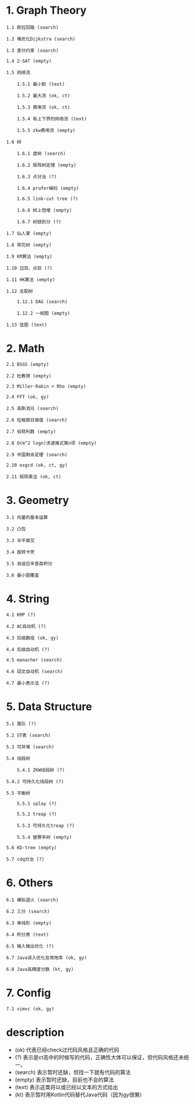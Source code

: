 # 1. Graph Theory #

    1.1 欧拉回路 (search)

    1.2 堆优化Dijkstra (search)

    1.3 差分约束 (search)

    1.4 2-SAT (empty)

    1.5 网络流

        1.5.1 最小割 (text)

        1.5.2 最大流 (ok, ct)

        1.5.3 费用流 (ok, ct)

        1.5.4 有上下界的网络流 (text)

        1.5.5 zkw费用流 (empty)

    1.6 树

        1.6.1 虚树 (search)

        1.6.2 矩阵树定理 (empty)

        1.6.3 点分治 (?)

        1.6.4 prufer编码 (empty)

        1.6.5 link-cut tree (?)

        1.6.6 树上倍增 (empty)

        1.6.7 树链剖分 (?)

    1.7 仙人掌 (empty)

    1.8 带花树 (empty)

    1.9 KM算法 (empty)

    1.10 边双、点双 (?)

    1.11 HK算法 (empty)
    
    1.12 支配树

        1.12.1 DAG (search)

        1.12.2 一般图 (empty)

    1.13 弦图 (text)

# 2. Math #

    2.1 BSGS (empty)

    2.2 杜教筛 (empty)

    2.3 Miller-Rabin + Rho (empty)

    2.4 FFT (ok, gy)

    2.5 高斯消元 (search)

    2.6 拉格朗日插值 (search)

    2.7 伯努利数 (empty)

    2.8 O(m^2 logn)求递推式第n项 (empty)

    2.9 中国剩余定理 (search)

    2.10 exgcd (ok, ct, gy)

    2.11 矩阵乘法 (ok, ct)

# 3. Geometry #

    3.1 向量的基本运算

    3.2 凸包

    3.3 半平面交

    3.4 旋转卡壳

    3.5 自适应辛普森积分

    3.6 最小圆覆盖

# 4. String #

    4.1 KMP (?)

    4.2 AC自动机 (?)

    4.3 后缀数组 (ok, gy)

    4.4 后缀自动机 (?)

    4.5 manacher (search)

    4.6 回文自动机 (search)

    4.7 最小表示法 (?)

# 5. Data Structure #

    5.1 莫队 (?)

    5.2 ST表 (search)

    5.3 可并堆 (search)

    5.4 线段树

        5.4.1 ZKW线段树 (?)

    5.4.2 可持久化线段树 (?)

    5.5 平衡树

        5.5.1 splay (?)

        5.5.2 treap (?)

        5.5.3 可持久化treap (?)

        5.5.4 替罪羊树 (empty)

    5.6 KD-tree (empty)

    5.7 cdq分治 (?)

# 6. Others #

    6.1 模拟退火 (search)

    6.2 三分 (search)

    6.3 单纯形 (empty)

    6.4 积分表 (text)

    6.5 输入输出优化 (?)
  
    6.7 Java读入优化及常用库 (ok, gy)
  
    6.8 Java高精度分数 (kt, gy)

# 7. Config #

    7.1 vimvc (ok, gy)


# description #
* (ok) 代表已经check过代码风格且正确的代码
* (?) 表示是ct高中的时候写的代码，正确性大体可以保证，但代码风格还未统一。
* (search) 表示暂时还缺，但找一下就有代码的算法
* (empty) 表示暂时还缺，目前也不会的算法
* (text) 表示这类将以或已经以文本的方式给出
* (kt) 表示暂时用Kotlin代码替代Java代码（因为gy很懒）

